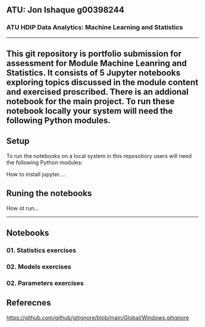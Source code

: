 ## ATU: Jon Ishaque g00398244


### ATU HDIP Data Analytics: Machine Learning and Statistics

---

This git repository is portfolio submission for assessment for Module Machine Leanring and Statistics.
It consists of 5 Jupyter notebooks exploring topics discussed in the module content and exercised proscribed. There is an addional notebook for the main project.
To run these notebook locally your system will need the following Python modules.
---
## Setup
To run the notebooks on a local system in this reposotiory users will need the following Python modules:

How to install jupyter....

## Runing the notebooks
How ot run...

---
## Notebooks

### 01. Statistics exercises

### 02. Models exercises

### 02. Parameters exercises

## Referecnes

https://github.com/github/gitignore/blob/main/Global/Windows.gitignore
